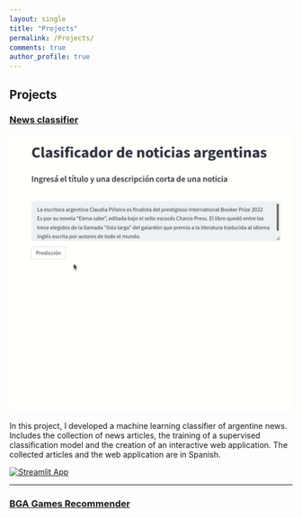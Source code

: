```yaml
---
layout: single
title: "Projects"
permalink: /Projects/
comments: true
author_profile: true
---
```


## Projects

### [News classifier](https://github.com/mgiaroli/News_classifier)

![Classifier](/others/classifier.gif)

In this project, I developed a machine learning classifier of argentine news. Includes the collection of news articles, the training of a supervised classification model and the creation of an interactive web application. The collected articles and the web application are in Spanish.

[![Streamlit App](https://static.streamlit.io/badges/streamlit_badge_black_white.svg)](https://share.streamlit.io/mgiaroli/news_classifier/main/7.Streamlit_App/news_streamlit.py)

--- 

### [BGA Games Recommender](https://github.com/mgiaroli/BGA_games_recommender)
